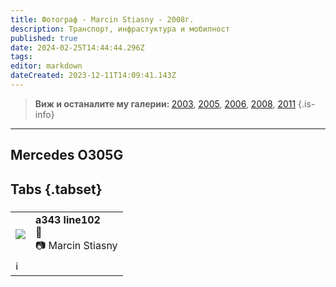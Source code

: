 ```yaml
---
title: Фотограф - Marcin Stiasny - 2008г.
description: Транспорт, инфрастуктура и мобилност
published: true
date: 2024-02-25T14:44:44.296Z
tags: 
editor: markdown
dateCreated: 2023-12-11T14:09:41.143Z
---
```


> <b>Виж и останалите му галерии: </b>[2003](/bg/gallery/2003-marcin-stiasny), [2005](/bg/gallery/2005-marcin-stiasny), [2006](/bg/gallery/2006-marcin-stiasny), [2008](/bg/gallery/2008-marcin-stiasny), [2011](/bg/gallery/2011-marcin-stiasny)
{.is-info}


---

## Mercedes O305G
## Tabs {.tabset}
###
<!--следващ пост--> 
<div class="table-responsive"><table style="width:100%"><tr>
<td><img src="http://46.10.181.183:1518/trinmo/gallery/marcin-stiasny-straszny/2008/a343-line102.jpg"></td>
<td><b><b>a343 line102</b></b><br>📌  <br> 📷 Marcin Stiasny</td></tr>
  <td colspan=2 >ℹ️ </td></table></div>
  
  